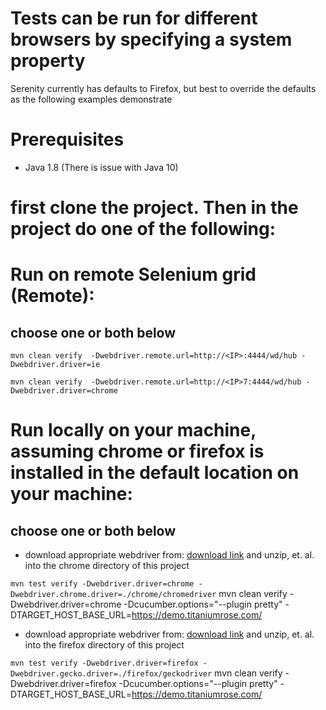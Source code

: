 # Tests can be run for different browsers by specifying a system property

Serenity currently has defaults to Firefox, but best to override the defaults as the following examples demonstrate

# Prerequisites
- Java 1.8 (There is issue with Java 10)

# first clone the project.  Then in the project do one of the following:

# Run on remote Selenium grid (Remote):
## choose one or both below
`mvn clean verify  -Dwebdriver.remote.url=http://<IP>:4444/wd/hub -Dwebdriver.driver=ie`

`mvn clean verify  -Dwebdriver.remote.url=http://<IP>7:4444/wd/hub -Dwebdriver.driver=chrome`




# Run locally on your machine, assuming chrome or firefox is installed in the default location on your machine:
## choose one or both below
* download appropriate webdriver from: [download link](https://chromedriver.storage.googleapis.com/index.html?path=2.33/) and unzip, et. al. into the chrome directory of this project

`mvn test verify -Dwebdriver.driver=chrome -Dwebdriver.chrome.driver=./chrome/chromedriver`
mvn clean verify -Dwebdriver.driver=chrome -Dcucumber.options="--plugin pretty" -DTARGET_HOST_BASE_URL=https://demo.titaniumrose.com/ 

* download appropriate webdriver from: [download link](https://github.com/mozilla/geckodriver/releases) and unzip, et. al. into the firefox directory of this project

`mvn test verify -Dwebdriver.driver=firefox -Dwebdriver.gecko.driver=./firefox/geckodriver`
mvn clean verify -Dwebdriver.driver=firefox -Dcucumber.options="--plugin pretty" -DTARGET_HOST_BASE_URL=https://demo.titaniumrose.com/ 